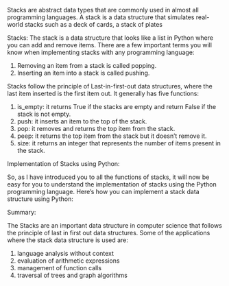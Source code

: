 Stacks are abstract data types that are commonly used in almost all programming languages. 
A stack is a data structure that simulates real-world stacks such as a deck of cards, a stack of plates

Stacks:
The stack is a data structure that looks like a list in Python where you can add and remove items. 
There are a few important terms you will know when implementing stacks with any programming language:

1. Removing an item from a stack is called popping.
2. Inserting an item into a stack is called pushing.

Stacks follow the principle of Last-in-first-out data structures, where the last item inserted is the first item out. It generally has five functions:

1. is_empty: it returns True if the stacks are empty and return False if the stack is not empty.
2. push: it inserts an item to the top of the stack.
3. pop: it removes and returns the top item from the stack.
4. peep: it returns the top item from the stack but it doesn’t remove it.
5. size: it returns an integer that represents the number of items present in the stack.

Implementation of Stacks using Python:

So, as I have introduced you to all the functions of stacks, it will now be easy for you to understand the implementation of stacks using the Python programming language. 
Here’s how you can implement a stack data structure using Python:

Summary:

The Stacks are an important data structure in computer science that follows the principle of last in first out data structures. 
Some of the applications where the stack data structure is used are:

1. language analysis without context
2. evaluation of arithmetic expressions
3. management of function calls
4. traversal of trees and graph algorithms
